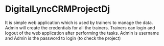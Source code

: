 # DigitalLyncCRMProjectDj

It is simple web application which is used by trainers to manage the data. Admin will create the credentials for all the trainers. Trainers can login and logout of the web application after performing the tasks.
Admin is username and Admin is the password to login   (to check the project)
